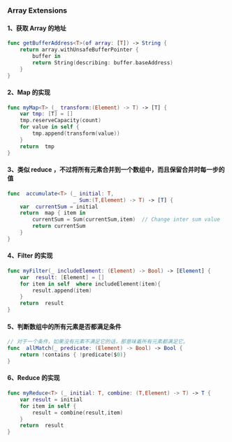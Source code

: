 ### Array Extensions

#### 1、获取 Array 的地址

```swift
func getBufferAddress<T>(of array: [T]) -> String {
    return array.withUnsafeBufferPointer {
        buffer in
        return String(describing: buffer.baseAddress)
    }
}
```

#### 2、Map 的实现

```swift
func myMap<T> (_ transform:(Element) -> T) -> [T] {
    var tmp: [T] = []
    tmp.reserveCapacity(count)
    for value in self {
        tmp.append(transform(value))
    }
    return  tmp
}
```
#### 3、类似 reduce ，不过将所有元素合并到一个数组中，而且保留合并时每一步的值

```swift
func  accumulate<T> (_ initial: T,
                     _ Sum:(T,Element) -> T) -> [T] {
    var  currentSum = initial
    return  map { item in
        currentSum = Sum(currentSum,item)  // Change inter sum value
        return currentSum
    }
}
```

#### 4、Filter 的实现

```swift
func myFilter(_ includeElement: (Element) -> Bool) -> [Element] {
    var  result: [Element] = []
    for item in self  where includeElement(item){
        result.append(item)
    }
    return  result
}
```
#### 5、判断数组中的所有元素是否都满足条件

```swift
// 对于一个条件，如果没有元素不满足它的话，那意味着所有元素都满足它。
func  allMatch(_ predicate: (Element) -> Bool) -> Bool {
    return !contains { !predicate($0)}
}
```

#### 6、Reduce 的实现

```swift
func myReduce<T> (_ initial: T, combine: (T,Element) -> T) -> T {
    var result = initial
    for item in self {
        result = combine(result,item)
    }
    return  result
}
```
    
